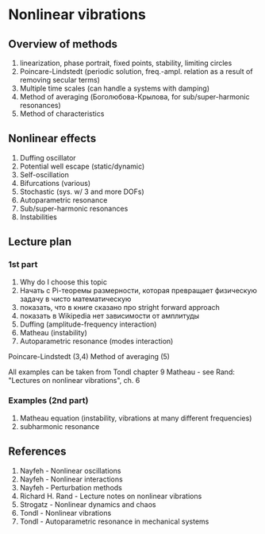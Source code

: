 # Nonlinear vibrations

## Overview of methods

1. linearization, phase portrait, fixed points, stability, limiting circles
2. Poincare-Lindstedt (periodic solution, freq.-ampl. relation as a result of removing secular terms)
3. Multiple time scales (can handle a systems with damping)
4. Method of averaging (Боголюбова-Крылова, for sub/super-harmonic resonances)
5. Method of characteristics

## Nonlinear effects

1. Duffing oscillator
2. Potential well escape (static/dynamic)
3. Self-oscillation
4. Bifurcations (various)
5. Stochastic (sys. w/ 3 and more DOFs)
6. Autoparametric resonance
7. Sub/super-harmonic resonances
8. Instabilities

## Lecture plan

### 1st part

1. Why do I choose this topic
1. Начать с Pi-теоремы размерности, которая превращает физическую задачу в чисто математическую
2. показать, что в книге сказано про stright forward approach
3. показать в Wikipedia нет зависимости от амплитуды
4. Duffing (amplitude-frequency interaction)
5. Matheau (instability)
6. Autoparametric resonance (modes interaction)

Poincare-Lindstedt (3,4)
Method of averaging (5)

All examples can be taken from Tondl chapter 9
Matheau - see Rand: "Lectures on nonlinear vibrations", ch. 6

### Examples (2nd part)

1. Matheau equation (instability, vibrations at many different frequencies)
2. subharmonic resonance

## References

1. Nayfeh - Nonlinear oscillations
2. Nayfeh - Nonlinear interactions
3. Nayfeh - Perturbation methods
4. Richard H. Rand - Lecture notes on nonlinear vibrations
5. Strogatz - Nonlinear dynamics and chaos
6. Tondl - Nonlinear vibrations
7. Tondl - Autoparametric resonance in mechanical systems
